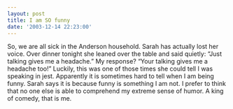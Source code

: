```yaml
---
layout: post
title: I am SO funny
date: '2003-12-14 22:23:00'
---
```


So, we are all sick in the Anderson household. Sarah has actually lost her voice. Over dinner tonight she leaned over the table and said quietly: “Just talking gives me a headache.” My response? “Your talking gives me a headache too!” Luckily, this was one of those times she could tell I was speaking in jest. Apparently it is sometimes hard to tell when I am being funny. Sarah says it is because funny is something I am not. I prefer to think that no one else is able to comprehend my extreme sense of humor. A king of comedy, that is me.